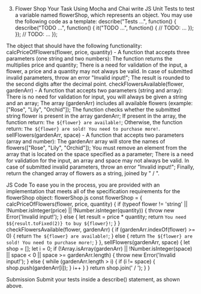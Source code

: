 3. Flower Shop
Your Task
Using Mocha and Chai write JS Unit Tests to test a variable named flowerShop, which represents an object. You may use the following code as a template:
describe("Tests …", function() {
    describe("TODO …", function() {
        it("TODO …", function() {
            // TODO: …
        });
     });
     // TODO: …
});

The object that should have the following functionality: 
calcPriceOfFlowers(flower, price, quantity) - A function that accepts three parameters (one string and two numbers):
The function returns the multiplies price and quantity;
There is a need for validation of the input, a flower, a price and a quantity mаy not always be valid. In case of submitted invalid parameters, throw an error "Invalid input!";
The result is rounded to the second digits after the decimal point.
checkFlowersAvailable(flower, gardenArr) - A function that accepts two parameters (string and array):
There is no need for validation for input, you will always be given a string and an array;
The array (gardenArr) includes all available flowers (example: ["Rose", "Lily", "Orchid"]);
The function checks whether the submitted string flower is present in the array gardenArr;
If present in the array, the function return: `The ${flower} are available!`;
Otherwise, the function return: `The ${flower} are sold! You need to purchase more!`.
sellFlowers(gardenArr, space) - A function that accepts two parameters (array and number):
The gardenArr array will store the names of flowers(["Rose", "Lily", "Orchid"]);
You must remove an element from the array that is located on the space specified as a parameter;
There is a need for validation for the input, an array and space may not always be valid. In case of submitted invalid parameters, throw an error "Invalid input!";
Finally, return the changed array of flowers as a string, joined by " / ".



JS Code
To ease you in the process, you are provided with an implementation that meets all of the specification requirements for the flowerShop object:
flowerShop.js
const flowerShop = {
     calcPriceOfFlowers(flower, price, quantity) {
          if (typeof flower != 'string' || !Number.isInteger(price) || !Number.isInteger(quantity)) {
              throw new Error('Invalid input!');
          } else {
              let result = price * quantity;
              return `You need $${result.toFixed(2)} to buy ${flower}!`;
        }
    }
     checkFlowersAvailable(flower, gardenArr) {
        if (gardenArr.indexOf(flower) >= 0) {
            return `The ${flower} are available!`;
        } else {
            return `The ${flower} are sold! You need to purchase more!`;
        }
    },
     sellFlowers(gardenArr, space) {
        let shop = [];
        let i = 0;
        if (!Array.isArray(gardenArr) || !Number.isInteger(space) || space < 0 || space >= gardenArr.length) {
            throw new Error('Invalid input!');
        } else {
            while (gardenArr.length > i) {
                if (i != space) {
                    shop.push(gardenArr[i]);
                }
                i++
            }
        }
        return shop.join(' / ');
    }
}


Submission
Submit your tests inside a describe() statement, as shown above.
